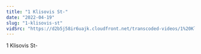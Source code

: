 ```yaml
---
title: "1 Klisovis St-"
date: "2022-04-19"
slug: "1-klisovis-st"
vidSrc: "https://d2b5j58ir6uajk.cloudfront.net/transcoded-videos/1%20Klisovis%20St-.mp4"
---
```


1 Klisovis St-
